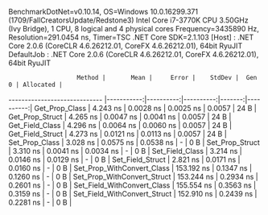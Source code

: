 
BenchmarkDotNet=v0.10.14, OS=Windows 10.0.16299.371 (1709/FallCreatorsUpdate/Redstone3)
Intel Core i7-3770K CPU 3.50GHz (Ivy Bridge), 1 CPU, 8 logical and 4 physical cores
Frequency=3435890 Hz, Resolution=291.0454 ns, Timer=TSC
.NET Core SDK=2.1.103
  [Host]     : .NET Core 2.0.6 (CoreCLR 4.6.26212.01, CoreFX 4.6.26212.01), 64bit RyuJIT
  DefaultJob : .NET Core 2.0.6 (CoreCLR 4.6.26212.01, CoreFX 4.6.26212.01), 64bit RyuJIT


                       Method |       Mean |     Error |    StdDev |  Gen 0 | Allocated |
----------------------------- |-----------:|----------:|----------:|-------:|----------:|
               Get_Prop_Class |   4.243 ns | 0.0028 ns | 0.0025 ns | 0.0057 |      24 B |
              Get_Prop_Struct |   4.265 ns | 0.0047 ns | 0.0041 ns | 0.0057 |      24 B |
              Get_Field_Class |   4.296 ns | 0.0064 ns | 0.0060 ns | 0.0057 |      24 B |
             Get_Field_Struct |   4.273 ns | 0.0121 ns | 0.0113 ns | 0.0057 |      24 B |
               Set_Prop_Class |   3.028 ns | 0.0575 ns | 0.0538 ns |      - |       0 B |
              Set_Prop_Struct |   3.310 ns | 0.0041 ns | 0.0034 ns |      - |       0 B |
              Set_Field_Class |   3.214 ns | 0.0146 ns | 0.0129 ns |      - |       0 B |
             Set_Field_Struct |   2.821 ns | 0.0171 ns | 0.0160 ns |      - |       0 B |
   Set_Prop_WithConvert_Class | 153.192 ns | 0.1347 ns | 0.1260 ns |      - |       0 B |
  Set_Prop_WithConvert_Struct | 153.244 ns | 0.2934 ns | 0.2601 ns |      - |       0 B |
  Set_Field_WithConvert_Class | 155.554 ns | 0.3563 ns | 0.3159 ns |      - |       0 B |
 Set_Field_WithConvert_Struct | 152.910 ns | 0.2439 ns | 0.2281 ns |      - |       0 B |
